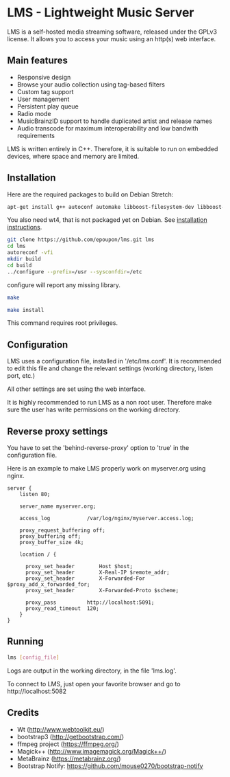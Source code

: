 # LMS - Lightweight Music Server

LMS is a self-hosted media streaming software, released under the GPLv3 license.
It allows you to access your music using an http(s) web interface.

## Main features
- Responsive design
- Browse your audio collection using tag-based filters
- Custom tag support
- User management
- Persistent play queue
- Radio mode
- MusicBrainzID support to handle duplicated artist and release names
- Audio transcode for maximum interoperability and low bandwith requirements

LMS is written entirely in C++. Therefore, it is suitable to run on embedded devices, where space and memory are limited.

## Installation
Here are the required packages to build on Debian Stretch:
```sh
apt-get install g++ autoconf automake libboost-filesystem-dev libboost-system-dev libavcodec-dev libavutil-dev libavformat-dev libav-tools libmagick++-dev libpstreams-dev libconfig++-dev libpstreams-dev ffmpeg libtag1-dev
```

You also need wt4, that is not packaged yet on Debian. See [installation instructions](https://www.webtoolkit.eu/wt/doc/reference/html/InstallationUnix.html).

```sh
git clone https://github.com/epoupon/lms.git lms
cd lms
autoreconf -vfi
mkdir build
cd build
../configure --prefix=/usr --sysconfdir=/etc
```
configure will report any missing library.

```sh
make
```

```sh
make install
```
This command requires root privileges.

## Configuration
LMS uses a configuration file, installed in '/etc/lms.conf'. It is recommended to edit this file and change the relevant settings (working directory, listen port, etc.)

All other settings are set using the web interface.

It is highly recommended to run LMS as a non root user. Therefore make sure the user has write permissions on the working directory.

## Reverse proxy settings
You have to set the 'behind-reverse-proxy' option to 'true' in the configuration file.

Here is an example to make LMS properly work on myserver.org using nginx.
```
server {
    listen 80;

    server_name myserver.org;

    access_log            /var/log/nginx/myserver.access.log;

    proxy_request_buffering off;
    proxy_buffering off;
    proxy_buffer_size 4k;

    location / {

      proxy_set_header        Host $host;
      proxy_set_header        X-Real-IP $remote_addr;
      proxy_set_header        X-Forwarded-For $proxy_add_x_forwarded_for;
      proxy_set_header        X-Forwarded-Proto $scheme;

      proxy_pass          http://localhost:5091;
      proxy_read_timeout  120;
    }
}
```

## Running
```sh
lms [config_file]
```
Logs are output in the working directory, in the file 'lms.log'.

To connect to LMS, just open your favorite browser and go to http://localhost:5082

## Credits
- Wt (http://www.webtoolkit.eu/)
- bootstrap3 (http://getbootstrap.com/)
- ffmpeg project (https://ffmpeg.org/)
- Magick++ (http://www.imagemagick.org/Magick++/)
- MetaBrainz (https://metabrainz.org/)
- Bootstrap Notify: https://github.com/mouse0270/bootstrap-notify
